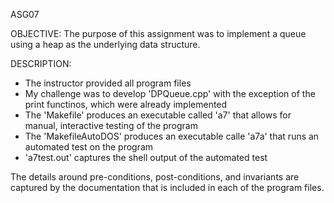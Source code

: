 ASG07

OBJECTIVE: 
The purpose of this assignment was to implement a queue using a heap as the underlying data structure.

DESCRIPTION:
- The instructor provided all program files
- My challenge was to develop 'DPQueue.cpp' with the exception of the print functinos, which were already implemented
- The 'Makefile' produces an executable called 'a7' that allows for manual, interactive testing of the program
- The 'MakefileAutoDOS' produces an executable calle 'a7a' that runs an automated test on the program
- 'a7test.out' captures the shell output of the automated test

The details around pre-conditions, post-conditions, and invariants are captured by the documentation that is included in each of the program files.


